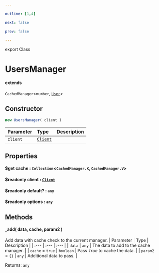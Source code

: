 ```yaml
---

outline: [1,4]

next: false

prev: false

---
```


export Class
# UsersManager
#### extends
 `CachedManager`\<`number`, [`User`](./User.md)\>

## Constructor
 ```ts
 new UsersManager( client )
 ```
 
 | Parameter | Type | Description |
| :--- | :--- | :--- |
| `client` | [`Client`](./Client.md) | |

## Properties

#### $get cache : `Collection`\<`CachedManager.K`, `CachedManager.V`\>

#### $readonly client : [`Client`](./Client.md)

#### $readonly default? : `any`

#### $readonly options : `any`

## Methods

#### _add( data, cache, param2 )
Add data with cache check to the current manager.
| Parameter | Type | Description |
| :--- | :--- | :--- |
| `data` | `any` | The data to add to the cache manager. |
| `cache` = `true` | `boolean` | Pass *True* to cache the data. |
| `param2` = `{}` | `any` | Additional data to pass. |

Returns: `any`
